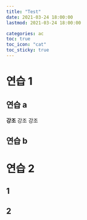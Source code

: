 ```yaml
---
title: "Test"
date: 2021-03-24 18:00:00
lastmod: 2021-03-24 18:00:00

categories: ac
toc: true
toc_icon: "cat"
toc_sticky: true
---
```



# 연습 1

## 연습 a
 **강조** 강조 강조

## 연습 b

# 연습 2

## 1

## 2
